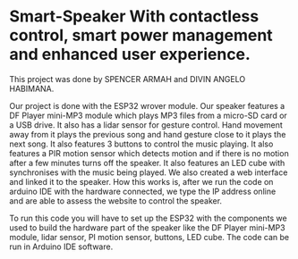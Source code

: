 # Smart-Speaker With contactless control, smart power management and enhanced user experience.

This project was done by SPENCER ARMAH and DIVIN ANGELO HABIMANA.

Our project is done with the ESP32 wrover module.
Our speaker features a DF Player mini-MP3 module which plays MP3 files from a micro-SD card or a USB drive.
It also has a lidar sensor for gesture control. Hand movement away from it plays the previous song and hand gesture close to it plays the next song.
It also features 3 buttons to control the music playing.
It also features a PIR motion sensor which detects motion and if there is no motion after a few minutes turns off the speaker.
It also features an LED cube with synchronises with the music being played.
We also created a web interface and linked it to the speaker. How this works is, after we run the code on arduino IDE with the hardware connected, we type the IP address online and are able to assess the website to control the speaker.


To run this code you will have to set up the ESP32 with the components we used to build the hardware part of the speaker like the DF Player mini-MP3 module, lidar sensor, PI motion sensor, buttons, LED cube.
The code can be run in Arduino IDE software.

